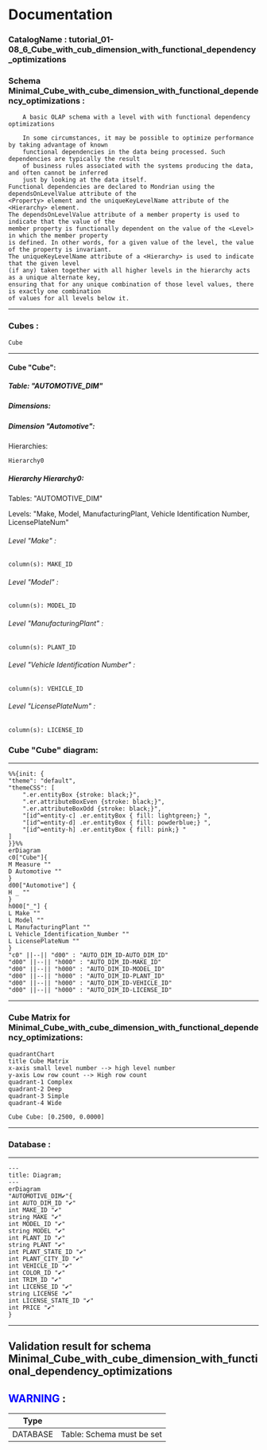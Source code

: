 # Documentation
### CatalogName : tutorial_01-08_6_Cube_with_cub_dimension_with_functional_dependency_optimizations
### Schema Minimal_Cube_with_cube_dimension_with_functional_dependency_optimizations : 

    
		A basic OLAP schema with a level with with functional dependency optimizations

		In some circumstances, it may be possible to optimize performance by taking advantage of known
		functional dependencies in the data being processed. Such dependencies are typically the result
		of business rules associated with the systems producing the data, and often cannot be inferred
		just by looking at the data itself.
    Functional dependencies are declared to Mondrian using the dependsOnLevelValue attribute of the
    <Property> element and the uniqueKeyLevelName attribute of the <Hierarchy> element.
    The dependsOnLevelValue attribute of a member property is used to indicate that the value of the
    member property is functionally dependent on the value of the <Level> in which the member property
    is defined. In other words, for a given value of the level, the value of the property is invariant.
    The uniqueKeyLevelName attribute of a <Hierarchy> is used to indicate that the given level
    (if any) taken together with all higher levels in the hierarchy acts as a unique alternate key,
    ensuring that for any unique combination of those level values, there is exactly one combination
    of values for all levels below it.

		
  
---
### Cubes :

    Cube

---
#### Cube "Cube":

    

##### Table: "AUTOMOTIVE_DIM"

##### Dimensions:
##### Dimension "Automotive":

Hierarchies:

    Hierarchy0

##### Hierarchy Hierarchy0:

Tables: "AUTOMOTIVE_DIM"

Levels: "Make, Model, ManufacturingPlant, Vehicle Identification Number, LicensePlateNum"

###### Level "Make" :

    column(s): MAKE_ID

###### Level "Model" :

    column(s): MODEL_ID

###### Level "ManufacturingPlant" :

    column(s): PLANT_ID

###### Level "Vehicle Identification Number" :

    column(s): VEHICLE_ID

###### Level "LicensePlateNum" :

    column(s): LICENSE_ID

### Cube "Cube" diagram:

---

```mermaid
%%{init: {
"theme": "default",
"themeCSS": [
    ".er.entityBox {stroke: black;}",
    ".er.attributeBoxEven {stroke: black;}",
    ".er.attributeBoxOdd {stroke: black;}",
    "[id^=entity-c] .er.entityBox { fill: lightgreen;} ",
    "[id^=entity-d] .er.entityBox { fill: powderblue;} ",
    "[id^=entity-h] .er.entityBox { fill: pink;} "
]
}}%%
erDiagram
c0["Cube"]{
M Measure ""
D Automotive ""
}
d00["Automotive"] {
H _ ""
}
h000["_"] {
L Make ""
L Model ""
L ManufacturingPlant ""
L Vehicle_Identification_Number ""
L LicensePlateNum ""
}
"c0" ||--|| "d00" : "AUTO_DIM_ID-AUTO_DIM_ID"
"d00" ||--|| "h000" : "AUTO_DIM_ID-MAKE_ID"
"d00" ||--|| "h000" : "AUTO_DIM_ID-MODEL_ID"
"d00" ||--|| "h000" : "AUTO_DIM_ID-PLANT_ID"
"d00" ||--|| "h000" : "AUTO_DIM_ID-VEHICLE_ID"
"d00" ||--|| "h000" : "AUTO_DIM_ID-LICENSE_ID"
```
---
### Cube Matrix for Minimal_Cube_with_cube_dimension_with_functional_dependency_optimizations:
```mermaid
quadrantChart
title Cube Matrix
x-axis small level number --> high level number
y-axis Low row count --> High row count
quadrant-1 Complex
quadrant-2 Deep
quadrant-3 Simple
quadrant-4 Wide

Cube Cube: [0.2500, 0.0000]
```
---
### Database :
---
```mermaid
---
title: Diagram;
---
erDiagram
"AUTOMOTIVE_DIM✔"{
int AUTO_DIM_ID "✔"
int MAKE_ID "✔"
string MAKE "✔"
int MODEL_ID "✔"
string MODEL "✔"
int PLANT_ID "✔"
string PLANT "✔"
int PLANT_STATE_ID "✔"
int PLANT_CITY_ID "✔"
int VEHICLE_ID "✔"
int COLOR_ID "✔"
int TRIM_ID "✔"
int LICENSE_ID "✔"
string LICENSE "✔"
int LICENSE_STATE_ID "✔"
int PRICE "✔"
}

```
---
## Validation result for schema Minimal_Cube_with_cube_dimension_with_functional_dependency_optimizations
## <span style='color: blue;'>WARNING</span> : 
|Type|   |
|----|---|
|DATABASE|Table: Schema must be set|
